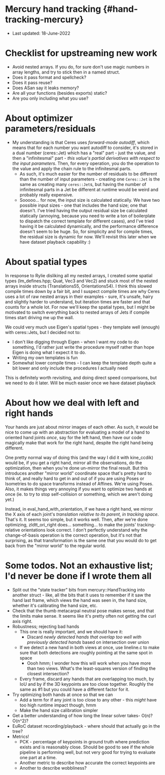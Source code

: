 # Mercury hand tracking {#hand-tracking-mercury}

<!--
Copyright 2022, Collabora, Ltd.
SPDX-License-Identifier: BSL-1.0
-->

- Last updated: 18-June-2022

# Checklist for upstreaming new work
* Avoid nested arrays. If you do, for sure don't use magic numbers in array lengths, and try to stick then in a named struct.
* Does it pass format and spellcheck?
* Does it pass reuse?
* Does ASan say it leaks memory?
* Are all your functions (besides exports) static?
* Are you only including what you use?

# About optimizer parameters/residuals
* My understanding is that Ceres uses *forward-mode autodiff*, which means that for each number you want autodiff to consider, it's stored in a dual number (ceres::Jet) which has a "real" part - just the value, and then a "infinitesmal" part - *this value's partial derivatives with respect to the input parameters*. Then, for every operation, you do the operation to the value and apply the chain rule to the infinitesmal parts.
  * As such, it's much easier for the number of residuals to be different than the number of input parameters - creating one `Ceres::Jet` is the same as creating many `ceres::Jet`s, but having the number of infinitesmal parts in a Jet be different at runtime would be weird and probably really expensive.
  * Sooooo... for now, the input size is calculated statically. We have two possible input sizes - one that includes the hand size; one that doesn't. I've tried having the output residual size be calculated statically (annoying, because you need to write a ton of boilerplate to dispatch the correct template for different cases), and I've tried having it be calculated dynamically, and the performance difference doesn't seem to be huge. So, for simplicity and for compile times, the residual size is dynamic for now. We'll revisit this later when we have dataset playback capability :)


# About spatial types
In response to Rylie disliking all my nested arrays, I created some spatial types (lm_defines.hpp; Quat, Vec3 and Vec2) and stuck most of the nested arrays inside structs (Translations55, Orientations54). I think this slowed compile times down by a fair bit, and I suspect compile times are why Ceres uses a lot of raw nested arrays in their examples - sure, it's unsafe, hairy and slightly harder to understand, but iteration times are faster and that counts for a whole lot. For now we'll keep the spatial types, but I might be motivated to switch everything back to nested arrays of Jets if compile times start driving me up the wall.

We could very much use Eigen's spatial types - they template well (enough) with ceres::Jets, but I decided not to:
* I don't like digging through Eigen - when I want my code to do something, I'd rather just write the procedure myself rather than hope Eigen is doing what I expect it to do.
* Writing my own templates is fun
* Somewhat lower compile times - I can keep the template depth quite a bit lower and only include the procedures I actually need

This is definitely worth revisiting, and doing direct speed comparisons, but we need to do it later. Will be much easier once we have dataset playback

# About how we deal with left and right hands
Your hands are just about mirror images of each other. As such, it would be nice to come up with an abstraction for evaluating a model of a hand to oriented hand joints *once*, say for the left hand, then have our code magically make that work for the right hand, despite the right hand being different.

One pretty normal way of doing this (and the way I did it with kine_ccdik) would be, if you get a right hand, mirror all the observations, do the optimization, then when you're done un-mirror the final result. But this introduces another "mirror world" coordinate space that's pretty hard to think of, and really hard to get in and out of if you are using Poses or Isometries to do space transforms instead of Affines. We're using Poses. Also, it makes things very annoying if you want to optimize two hands at once (ie. to try to stop self-collision or something, which we aren't doing yet.)

Instead, in eval_hand_with_orientation, if we have a right hand, we mirror the X axis of each joint's *translation relative to its parent, in tracking space*. That's it. It seems too simple, but it works well. Then, after we're done optimizing, zldtt_ori_right does... something... to make the joints' tracking-relative orientations look correct. I don't perfectly understand why the change-of-basis operation is the correct operation, but it's not that surprising, as that transformation is the same one that you would do to get back from the "mirror world" to the regular world.
# Some todos. Not an exhaustive list; I'd never be done if I wrote them all
* Split out the "state tracker" bits from mercury::HandTracking into another struct - like, all the bits that it uses to remember if it saw the hand last frame, which views the hand was seen in, the hand size, whether it's calibrating the hand size, etc.
* Check that the thumb metacarpal neutral pose makes sense, and that the limits make sense. It seems like it's pretty often not getting the curl axis right.
* Robustness; rejecting bad hands
  * This one is really important, and we should have it:
    * Discard *newly detected hands that overlap too well with previously detected hands* based on intersection over union
  * If we detect a new hand in both views at once, use lineline.c to make sure that both detections are roughly pointing at the same spot in space
    * Oooh hmm; I wonder how this will work when you have more than two views. What's the least-squares version of finding the closest intersection?
  * Every frame, discard any hands that are overlapping too much, by IoU and by if the 3D keypoints are too close together. Roughly the same as #1 but you could have a different factor for it.
* Try optimizing both hands at once so that we can
  * Add a term for if any joint is too close to any other - this *might* have too high runtime impact though, hmm
  * Make the hand size calibration simpler
* Get a better understanding of how long the linear solver takes- O(n)? O(n^2)?
* EuRoC dataset recording/playback - where should that actually go in the tree?
* Metrics!
  * PCK - percentage of keypoints in ground truth where prediction exists and is reasonably close. Should be good to see if the whole pipeline is performing well, but not very good for trying to evaluate one part at a time.
  * Another metric to describe how accurate the correct keypoints are
  * Another to describe wobbliness?

